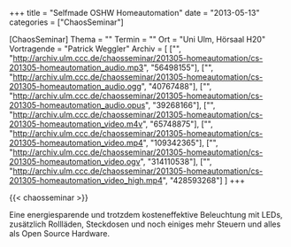 +++
title = "Selfmade OSHW Homeautomation"
date = "2013-05-13"
categories = ["ChaosSeminar"]

[ChaosSeminar]
Thema = ""
Termin = ""
Ort = "Uni Ulm, Hörsaal H20"
Vortragende = "Patrick Weggler"
Archiv = [
	["", "http://archiv.ulm.ccc.de/chaosseminar/201305-homeautomation/cs-201305-homeautomation_audio.mp3", "56498155"],
	["", "http://archiv.ulm.ccc.de/chaosseminar/201305-homeautomation/cs-201305-homeautomation_audio.ogg", "40767488"],
	["", "http://archiv.ulm.ccc.de/chaosseminar/201305-homeautomation/cs-201305-homeautomation_audio.opus", "39268166"],
	["", "http://archiv.ulm.ccc.de/chaosseminar/201305-homeautomation/cs-201305-homeautomation_video.m4v", "65748875"],
	["", "http://archiv.ulm.ccc.de/chaosseminar/201305-homeautomation/cs-201305-homeautomation_video.mp4", "109342365"],
	["", "http://archiv.ulm.ccc.de/chaosseminar/201305-homeautomation/cs-201305-homeautomation_video.ogv", "314110538"],
	["", "http://archiv.ulm.ccc.de/chaosseminar/201305-homeautomation/cs-201305-homeautomation_video_high.mp4", "428593268"]
	]
+++

{{< chaosseminar >}}

Eine energiesparende und trotzdem kosteneffektive Beleuchtung mit LEDs,
zusätzlich Rollläden, Steckdosen und noch einiges mehr Steuern und alles
als Open Source Hardware.

